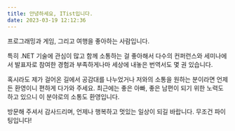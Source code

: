 ```yaml
---
title: 안녕하세요, ITist입니다.
date: 2023-03-19 12:12:36
---
```


프로그래밍과 게임, 그리고 여행을 좋아하는 사람입니다.

특히 .NET 기술에 관심이 많고 함께 소통하는 걸 좋아해서 다수의 컨퍼런스와 세미나에서 발표자로 참여한 경험과 부족하게나마 세상에 내놓은 번역서도 몇 권 있습니다.

혹시라도 제가 걸어온 길에서 공감대를 나누었거나 저와의 소통을 원하는 분이라면 언제든 환영이니 편하게 다가와 주세요. 최근에는 좋은 아빠, 좋은 남편이 되기 위한 노력도 하고 있으니 이 분야로의 소통도 환영입니다.

방문해 주셔서 감사드리며, 언제나 행복하고 멋있는 일상이 되길 바랍니다.
무조건 파이팅입니다!
<br />

<!-- ## My Activities

- **[2010.01.30] TAEYO.NET 신년 세미나 : 세션 발표** / [관련 정보](http://www.taeyo.net/QD/)
  - [ASP.NET 4.0 New Features Part 2 : URL Routing(ASP.NET WebForms)](http://www.taeyo.net/QD/)
- **[2009.10 ~ 11] TAEYO.NET QD(Qualified Developer) 1기 : 멤버** / [관련 정보](http://www.taeyo.net/QD/) -->
